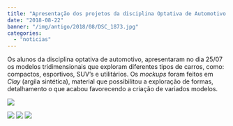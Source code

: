```yaml
---
title: "Apresentação dos projetos da disciplina Optativa de Automotivo."
date: "2018-08-22"
banner: "/img/antigo/2018/08/DSC_1873.jpg"
categories: 
  - "noticias"
---
```




Os alunos da disciplina optativa de automotivo, apresentaram no dia 25/07 os modelos tridimensionais que exploram diferentes tipos de carros, como: compactos, esportivos, SUV’s e utilitários. Os _mockups_ foram feitos em _Clay_ (argila sintética), material que possibilitou a exploração de formas, detalhamento o que acabou favorecendo a criação de variados modelos.

<!-- more -->

[![](/img/antigo/2018/08/DSC_1873-632x376.jpg)](/img/antigo/2018/08/DSC_1873.jpg)

[![](/img/antigo/2018/08/DSC_1868-632x300.jpg)](/img/antigo/2018/08/DSC_1868.jpg) [![](/img/antigo/2018/08/DSC_1870-632x238.jpg)](/img/antigo/2018/08/DSC_1870.jpg) [![](/img/antigo/2018/08/DSC_1871-632x298.jpg)](/img/antigo/2018/08/DSC_1871.jpg)
